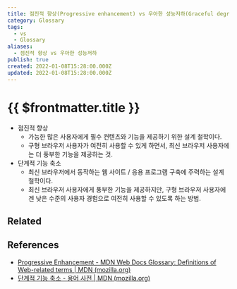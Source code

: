 ```yaml
---
title: 점진적 향상(Progressive enhancement) vs 우아한 성능저하(Graceful degradation)
category: Glossary
tags:
  - vs
  - Glossary
aliases:
  - 점진적 향상 vs 우아한 성능저하
publish: true
created: 2022-01-08T15:28:00.000Z
updated: 2022-01-08T15:28:00.000Z
---
```


# {{ $frontmatter.title }}

- 점진적 향상
  - 가능한 많은 사용자에게 필수 컨텐츠와 기능을 제공하기 위한 설계 철학이다.
  - 구형 브라우저 사용자가 여전히 사용할 수 있게 하면서, 최신 브라우저 사용자에는 더 풍부한 기능을 제공하는 것.
- 단계적 기능 축소
  - 최신 브라우저에서 동작하는 웹 사이트 / 응용 프로그램 구축에 주력하는 설계 철학이다.
  - 최신 브라우저 사용자에게 풍부한 기능을 제공하지만, 구형 브라우저 사용자에겐 낮은 수준의 사용자 경험으로 여전히 사용할 수 있도록 하는 방법.

## Related

## References

- [Progressive Enhancement - MDN Web Docs Glossary: Definitions of Web-related terms | MDN (mozilla.org)](https://developer.mozilla.org/ko/docs/Glossary/Progressive_Enhancement)
- [단계적 기능 축소 - 용어 사전 | MDN (mozilla.org)](https://developer.mozilla.org/ko/docs/Glossary/Graceful_degradation)
